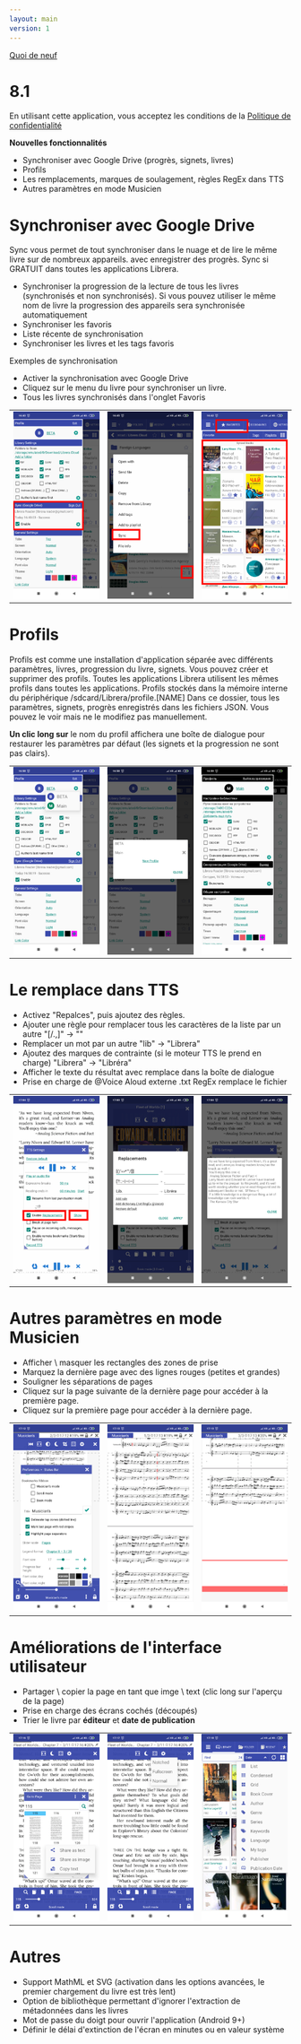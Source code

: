 ```yaml
---
layout: main
version: 1
---
```

[Quoi de neuf](/wiki/what-is-new/fr)

# 8.1

En utilisant cette application, vous acceptez les conditions de la [Politique de confidentialité](/wiki/PrivacyPolicy/fr)

**Nouvelles fonctionnalités**

* Synchroniser avec Google Drive (progrès, signets, livres)
* Profils
* Les remplacements, marques de soulagement, règles RegEx dans TTS
* Autres paramètres en mode Musicien


# Synchroniser avec Google Drive

Sync vous permet de tout synchroniser dans le nuage et de lire le même livre sur de nombreux appareils.
avec enregistrer des progrès. Sync si GRATUIT dans toutes les applications Librera.

* Synchroniser la progression de la lecture de tous les livres (synchronisés et non synchronisés). Si vous pouvez utiliser le même nom de livre
la progression des appareils sera synchronisée automatiquement
* Synchroniser les favoris
* Liste récente de synchronisation
* Synchroniser les livres et les tags favoris

Exemples de synchronisation

* Activer la synchronisation avec Google Drive
* Cliquez sur le menu du livre pour synchroniser un livre.
* Tous les livres synchronisés dans l'onglet Favoris

||||
|-|-|-|
|![](1.png)|![](3.png)|![](2.png)|
 
 
# Profils

Profils est comme une installation d'application séparée avec différents paramètres, livres, progression du livre, signets.
Vous pouvez créer et supprimer des profils. Toutes les applications Librera utilisent les mêmes profils dans toutes les applications.
Profils stockés dans la mémoire interne du périphérique /sdcard/Librera/profile.[NAME]
Dans ce dossier, tous les paramètres, signets, progrès enregistrés dans les fichiers JSON.
Vous pouvez le voir mais ne le modifiez pas manuellement.

**Un clic long sur** le nom du profil affichera une boîte de dialogue pour restaurer les paramètres par défaut (les signets et la progression ne sont pas clairs).

||||
|-|-|-|
|![](4.png)|![](5.png)|![](6.png)|

# Le remplace dans TTS

* Activez &quot;Repalces&quot;, puis ajoutez des règles.
* Ajouter une règle pour remplacer tous les caractères de la liste par un autre &quot;[/.,]&quot; -&gt; &quot;&quot;
* Remplacer un mot par un autre &quot;lib&quot; -&gt; &quot;Librera&quot;
* Ajoutez des marques de contrainte (si le moteur TTS le prend en charge) &quot;Librera&quot; -&gt; &quot;Libréra&quot;
* Afficher le texte du résultat avec remplace dans la boîte de dialogue
* Prise en charge de @Voice Aloud externe .txt RegEx remplace le fichier

||||
|-|-|-|
|![](7.png)|![](8.png)|![](9.png)|


# Autres paramètres en mode Musicien

* Afficher \ masquer les rectangles des zones de prise
* Marquez la dernière page avec des lignes rouges (petites et grandes)
* Souligner les séparations de pages
* Cliquez sur la page suivante de la dernière page pour accéder à la première page.
* Cliquez sur la première page pour accéder à la dernière page.

||||
|-|-|-|
|![](10.png)|![](11.png)|![](12.png)|

# Améliorations de l'interface utilisateur

* Partager \ copier la page en tant que imge \ text (clic long sur l'aperçu de la page)
* Prise en charge des écrans cochés (découpés)
* Trier le livre par **éditeur** et **date de publication**

||||
|-|-|-|
|![](13.png)|![](14.png)|![](15.png)|


# Autres

* Support MathML et SVG (activation dans les options avancées, le premier chargement du livre est très lent)
* Option de bibliothèque permettant d'ignorer l'extraction de métadonnées dans les livres
* Mot de passe du doigt pour ouvrir l'application (Android 9+)
* Définir le délai d'extinction de l'écran en minutes ou en valeur système



 
